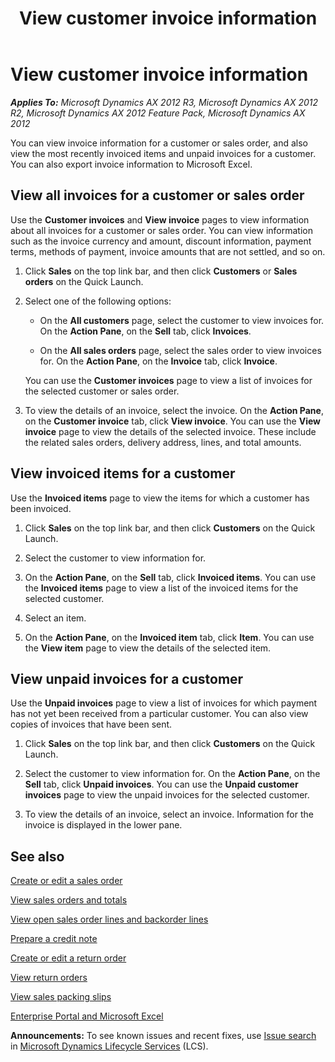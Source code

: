 ﻿---
title: View customer invoice information
TOCTitle: View customer invoice information
ms:assetid: 8c7f717b-915a-453c-8523-5cf9df740333
ms:mtpsurl: https://technet.microsoft.com/en-us/library/Hh271591(v=AX.60)
ms:contentKeyID: 36384222
ms.date: 04/18/2014
mtps_version: v=AX.60
f1_keywords:
- EPCustInvoiceJournalList
- EPCustInvoicedItems
- EPCustInvoiceJournalInfo
- EPCustInvoiceList
---

# View customer invoice information 


_**Applies To:** Microsoft Dynamics AX 2012 R3, Microsoft Dynamics AX 2012 R2, Microsoft Dynamics AX 2012 Feature Pack, Microsoft Dynamics AX 2012_

You can view invoice information for a customer or sales order, and also view the most recently invoiced items and unpaid invoices for a customer. You can also export invoice information to Microsoft Excel.

## View all invoices for a customer or sales order

Use the **Customer invoices** and **View invoice** pages to view information about all invoices for a customer or sales order. You can view information such as the invoice currency and amount, discount information, payment terms, methods of payment, invoice amounts that are not settled, and so on.

1.  Click **Sales** on the top link bar, and then click **Customers** or **Sales orders** on the Quick Launch.

2.  Select one of the following options:
    
      - On the **All customers** page, select the customer to view invoices for. On the **Action Pane**, on the **Sell** tab, click **Invoices**.
    
      - On the **All sales orders** page, select the sales order to view invoices for. On the **Action Pane**, on the **Invoice** tab, click **Invoice**.
    
    You can use the **Customer invoices** page to view a list of invoices for the selected customer or sales order.

3.  To view the details of an invoice, select the invoice. On the **Action Pane**, on the **Customer invoice** tab, click **View invoice**. You can use the **View invoice** page to view the details of the selected invoice. These include the related sales orders, delivery address, lines, and total amounts.

## View invoiced items for a customer

Use the **Invoiced items** page to view the items for which a customer has been invoiced.

1.  Click **Sales** on the top link bar, and then click **Customers** on the Quick Launch.

2.  Select the customer to view information for.

3.  On the **Action Pane**, on the **Sell** tab, click **Invoiced items**. You can use the **Invoiced items** page to view a list of the invoiced items for the selected customer.

4.  Select an item.

5.  On the **Action Pane**, on the **Invoiced item** tab, click **Item**. You can use the **View item** page to view the details of the selected item.

## View unpaid invoices for a customer

Use the **Unpaid invoices** page to view a list of invoices for which payment has not yet been received from a particular customer. You can also view copies of invoices that have been sent.

1.  Click **Sales** on the top link bar, and then click **Customers** on the Quick Launch.

2.  Select the customer to view information for. On the **Action Pane**, on the **Sell** tab, click **Unpaid invoices**. You can use the **Unpaid customer invoices** page to view the unpaid invoices for the selected customer.

3.  To view the details of an invoice, select an invoice. Information for the invoice is displayed in the lower pane.

## See also

[Create or edit a sales order](create-or-edit-a-sales-order.md)

[View sales orders and totals](view-sales-orders-and-totals.md)

[View open sales order lines and backorder lines](view-open-sales-order-lines-and-backorder-lines.md)

[Prepare a credit note](prepare-a-credit-note.md)

[Create or edit a return order](create-or-edit-a-return-order.md)

[View return orders](view-return-orders.md)

[View sales packing slips](view-sales-packing-slips.md)

[Enterprise Portal and Microsoft Excel](enterprise-portal-and-microsoft-excel.md)

  
**Announcements:** To see known issues and recent fixes, use [Issue search](http://go.microsoft.com/fwlink/?linkid=389258) in [Microsoft Dynamics Lifecycle Services](http://go.microsoft.com/fwlink/?linkid=306505) (LCS).

